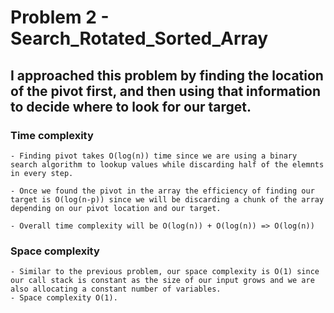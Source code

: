 # Problem 2 - Search_Rotated_Sorted_Array

  ## I approached this problem by finding the location of the pivot first, and then using that information to decide where to look for our target.
  
  ### Time complexity
    - Finding pivot takes O(log(n)) time since we are using a binary search algorithm to lookup values while discarding half of the elemnts in every step.

    - Once we found the pivot in the array the efficiency of finding our target is O(log(n-p)) since we will be discarding a chunk of the array depending on our pivot location and our target.

    - Overall time complexity will be O(log(n)) + O(log(n)) => O(log(n))

  ### Space complexity
    - Similar to the previous problem, our space complexity is O(1) since our call stack is constant as the size of our input grows and we are also allocating a constant number of variables.
    - Space complexity O(1).
